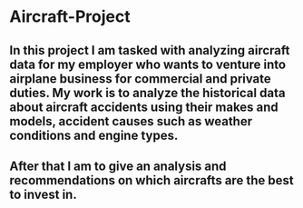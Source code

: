 # Aircraft-Project
## In this project I am tasked with analyzing aircraft data for my employer who wants to venture into airplane business for commercial and private duties. My work is to analyze the historical data about aircraft accidents using their makes and models, accident causes such as weather conditions and engine types.
## After that I am to give an analysis and recommendations on which aircrafts are the best to invest in.

